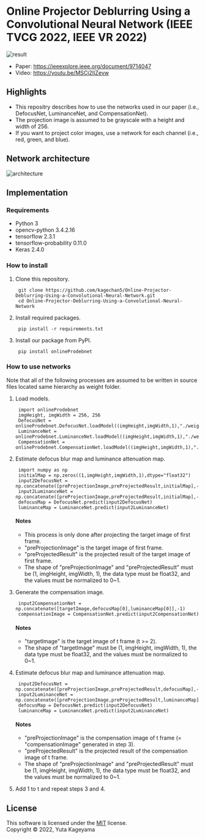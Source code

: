 # Online Projector Deblurring Using a Convolutional Neural Network (IEEE TVCG 2022, IEEE VR 2022)
![result](https://user-images.githubusercontent.com/40446914/154205594-2c8e4233-b0ce-4f95-b58b-b56dd2ff90c2.png)
- Paper: https://ieeexplore.ieee.org/document/9714047
- Video: https://youtu.be/MSCj2IIZevw
## Highlights
- This repositry describes how to use the networks used in our paper (i.e., DefocusNet, LuminanceNet, and CompensationNet).
- The projection image is assumed to be grayscale with a height and width of 256.
- If you want to project color images, use a network for each channel (i.e., red, green, and blue).
## Network architecture
![architecture](https://user-images.githubusercontent.com/40446914/154384020-90a5e4a9-1dda-4107-8b0b-6757c2cb6dc4.png)
## Implementation
### Requirements
- Python 3
- opencv-python 3.4.2.16
- tensorflow 2.3.1
- tensorflow-probability 0.11.0
- Keras 2.4.0
### How to install
1. Clone this repository.

        git clone https://github.com/kagechan5/Online-Projector-Deblurring-Using-a-Convolutional-Neural-Network.git
        cd Online-Projector-Deblurring-Using-a-Convolutional-Neural-Network

2. Install required packages.
        
        pip install -r requirements.txt

3. Install our package from PyPI.

        pip install onlineProdebnet
### How to use networks
Note that all of the following processes are assumed to be written in source files located same hierarchy as weight folder.
1. Load models.

        import onlineProdebnet
        imgHeight, imgWidth = 256, 256
        DefocusNet = onlineProdebnet.DefocusNet.loadModel((imgHeight,imgWidth,1),"./weight/defocus_weight.h5")
        LuminanceNet = onlineProdebnet.LuminanceNet.loadModel((imgHeight,imgWidth,1),"./weight/luminance_weight.h5")
        CompensationNet = onlineProdebnet.CompensationNet.loadModel((imgHeight,imgWidth,1),"./weight/compensation_weight.h5")

2. Estimate defocus blur map and luminance attenuation map.
 
        import numpy as np
        initialMap = np.zeros((1,imgHeight,imgWidth,1),dtype="float32")
        input2DefocusNet = np.concatenate([preProjectionImage,preProjectedResult,initialMap],-1)
        input2LuminanceNet = np.concatenate([preProjectionImage,preProjectedResult,initialMap],-1)
        defocusMap = DefocusNet.predict(input2DefocusNet)
        luminanceMap = LuminanceNet.predict(input2LuminanceNet)

      #### Notes
      - This process is only done after projecting the target image of first frame.
      - "preProjectionImage" is the target image of first frame.
      - "preProjectedResult" is the projected result of the target image of first frame.
      - The shape of "preProjectionImage" and "preProjectedResult" must be (1, imgHeight, imgWidth, 1), the data type must be float32, and the values must be normalized to 0~1.

3. Generate the compensation image.
        
        input2CompensationNet = np.concatenate([targetImage,defocusMap[0],luminanceMap[0]],-1)
        compensationImage = CompensationNet.predict(input2CompensationNet)

      #### Notes
      - "targetImage" is the target image of t frame (t >= 2).
      -  The shape of "targetImage" must be (1, imgHeight, imgWidth, 1), the data type must be float32, and the values must be normalized to 0~1.

4. Estimate defocus blur map and luminance attenuation map.

        input2DefocusNet = np.concatenate([preProjectionImage,preProjectedResult,defocusMap],-1)
        input2LuminanceNet = np.concatenate([preProjectionImage,preProjectedResult,luminanceMap],-1)
        defocusMap = DefocusNet.predict(input2DefocusNet)
        luminanceMap = LuminanceNet.predict(input2LuminanceNet)
        
      #### Notes
      - "preProjectionImage" is the compensation image of t frame (= "compensationImage" generated in step 3).
      - "preProjectedResult" is the projected result of the compensation image of t frame.
      - The shape of "preProjectionImage" and "preProjectedResult" must be (1, imgHeight, imgWidth, 1), the data type must be float32, and the values must be normalized to 0~1.

5. Add 1 to t and repeat steps 3 and 4.

## License
This software is licensed under the [MIT](LICENSE) license. 
<br>Copyright © 2022, Yuta Kageyama
        
 
        
        
    
        
  
